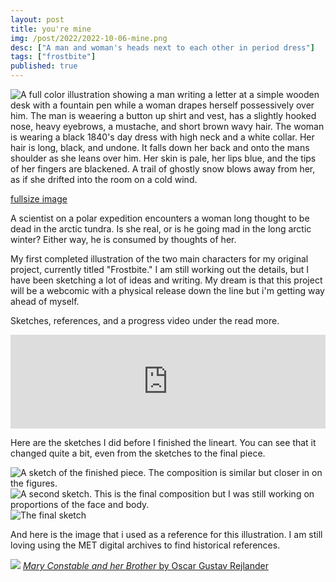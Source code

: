 ```yaml
---
layout: post
title: you're mine
img: /post/2022/2022-10-06-mine.png
desc: ["A man and woman's heads next to each other in period dress"]
tags: ["frostbite"]
published: true
---
```


![A full color illustration showing a man writing a letter at a simple wooden desk with a fountain pen while a woman drapes herself possessively over him. The man is weaering a button up shirt and vest, has a slightly hooked nose, heavy eyebrows, a mustache, and short brown wavy hair. The woman is wearing a black 1840's day dress with high neck and a white collar. Her hair is long, black, and undone. It falls down her back and onto the mans shoulder as she leans over him. Her skin is pale, her lips blue, and the tips of her fingers are blackened. A trail of ghostly snow blows away from her, as if she drifted into the room on a cold wind.](http://www.icefairy.net/artlog/2022-10-06-mine.png)

[fullsize image](http://www.icefairy.net/artlog/2022-10-06-mine.png)

A scientist on a polar expedition encounters a woman long thought to be dead in the arctic tundra. Is she real, or is he going mad in the long arctic winter? Either way, he is consumed by thoughts of her.

My first completed illustration of the two main characters for my original project, currently titled "Frostbite." I am still working out the details, but I have been sketching a lot of ideas and writing. My dream is that this project will be a webcomic with a physical release down the line but i'm getting way ahead of myself.

Sketches, references, and a progress video under the read more.

<!--more-->

<iframe width="100%" src="https://www.youtube.com/embed/nzY7jQaPo6A" title="YouTube video player" frameborder="0" allow="accelerometer; autoplay; clipboard-write; encrypted-media; gyroscope; picture-in-picture" allowfullscreen></iframe>

Here are the sketches I did before I finished the lineart. You can see that it changed quite a bit, even from the sketches to the final piece. 

![A sketch of the finished piece. The composition is similar but closer in on the figures.](http://www.icefairy.net/artlog/2022-10-06-mine-sketch1.png)
![A second sketch. This is the final composition but I was still working on proportions of the face and body.](http://www.icefairy.net/artlog/2022-10-06-mine-sketch2.png)
![The final sketch](http://www.icefairy.net/artlog/2022-10-06-mine-sketch3.png)

And here is the image that i used as a reference for this illustration. I am still loving using the MET digital archives to find historical references.

![](https://collectionapi.metmuseum.org/api/collection/v1/iiif/283096/1828430/main-image)
[*Mary Constable and her Brother* by Oscar Gustav Rejlander](https://www.metmuseum.org/art/collection/search/283096)
